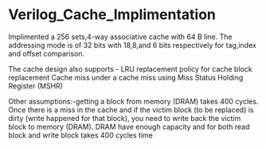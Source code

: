 # Verilog_Cache_Implimentation

Implimented a 256 sets,4-way associative cache with 64 B line. The addressing mode is of 32 bits with 18,8,and 6 bits respectively for tag,index and offset comparison.

The cache design also supports - 
            LRU replacement policy for cache block replacement
            Cache miss under a cache miss using Miss Status Holding Register (MSHR)
 
 Other assumptions:-getting a block from memory (DRAM) takes 400 cycles.
Once there is a miss in the cache and if the victim block (to be replaced) is dirty (write happened for that block), you
need to write back the victim block to memory (DRAM). DRAM have enough capacity and for both read
block and write block takes 400 cycles time
